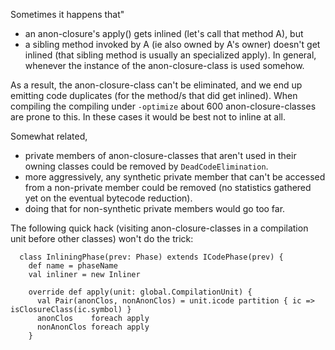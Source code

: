 
Sometimes it happens that" 
- an anon-closure's apply() gets inlined (let's call that method A), but
- a sibling method invoked by A (ie also owned by A's owner) doesn't get inlined (that sibling method is usually an specialized apply).
  In general, whenever the instance of the anon-closure-class is used somehow.

As a result, the anon-closure-class can't be eliminated, and we end up emitting code duplicates (for the method/s that did get inlined). When compiling the compiling under `-optimize` about 600 anon-closure-classes are prone to this. In these cases it would be best not to inline at all.

Somewhat related,
- private members of anon-closure-classes that aren't used in their owning classes could be removed by `DeadCodeElimination`. 
- more aggressively, any synthetic private member that can't be accessed from a non-private member could be removed (no statistics gathered yet on the eventual bytecode reduction).
- doing that for non-synthetic private members would go too far.

The following quick hack (visiting anon-closure-classes in a compilation unit before other classes) won't do the trick:

```
  class InliningPhase(prev: Phase) extends ICodePhase(prev) {
    def name = phaseName
    val inliner = new Inliner

    override def apply(unit: global.CompilationUnit) {
      val Pair(anonClos, nonAnonClos) = unit.icode partition { ic => isClosureClass(ic.symbol) }
      anonClos    foreach apply
      nonAnonClos foreach apply
    }
```

